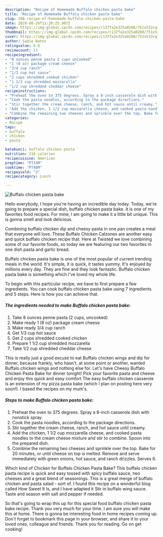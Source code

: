 ```yaml
---
description: "Recipe of Homemade Buffalo chicken pasta bake"
title: "Recipe of Homemade Buffalo chicken pasta bake"
slug: 308-recipe-of-homemade-buffalo-chicken-pasta-bake
date: 2020-08-26T11:28:25.987Z
image: https://img-global.cpcdn.com/recipes/c137fa2e325a0208/751x532cq70/buffalo-chicken-pasta-bake-recipe-main-photo.jpg
thumbnail: https://img-global.cpcdn.com/recipes/c137fa2e325a0208/751x532cq70/buffalo-chicken-pasta-bake-recipe-main-photo.jpg
cover: https://img-global.cpcdn.com/recipes/c137fa2e325a0208/751x532cq70/buffalo-chicken-pasta-bake-recipe-main-photo.jpg
author: Sadie Bates
ratingvalue: 4.8
reviewcount: 13
recipeingredient:
- "8 ounces penne pasta 2 cups uncooked"
- "1 (8 oz) package cream cheese"
- "3/4 cup ranch"
- "1/3 cup hot sauce"
- "2 cups shredded cooked chicken"
- "1 1/2 cup shredded mozzarella"
- "1/2 cup shredded cheddar cheese"
recipeinstructions:
- "Preheat the oven to 375 degrees. Spray a 8-inch casserole dish with nonstick spray."
- "Cook the pasta noodles, according to the package directions."
- "Stir together the cream cheese, ranch, and hot sauce until creamy."
- "Add the chicken, 1 1/2 cup mozzarella cheese, and cooked pasta noodles to the cream cheese mixture and stir to combine. Spoon into the prepared dish."
- "Combine the remaining two cheeses and sprinkle over the top. Bake for 20 minutes, or until cheese on top is melted. Remove and serve immediately with green onions, hot sauce, and ranch drizzles. Serves 6."
categories:
- Recipe
tags:
- buffalo
- chicken
- pasta

katakunci: buffalo chicken pasta 
nutrition: 216 calories
recipecuisine: American
preptime: "PT33M"
cooktime: "PT46M"
recipeyield: "3"
recipecategory: Lunch

---
```



![Buffalo chicken pasta bake](https://img-global.cpcdn.com/recipes/c137fa2e325a0208/751x532cq70/buffalo-chicken-pasta-bake-recipe-main-photo.jpg)

Hello everybody, I hope you're having an incredible day today. Today, we're going to prepare a special dish, buffalo chicken pasta bake. It is one of my favorites food recipes. For mine, I am going to make it a little bit unique. This is gonna smell and look delicious.

Combining buffalo chicken dip and cheesy pasta in one pan creates a meal that everyone will love. These Buffalo Chicken Calzones are another easy and quick buffalo chicken recipe that. Here at Twisted we love combining some of our favorite foods, so today we are featuring our two favorites in one dish.pasta and garlic bread.

Buffalo chicken pasta bake is one of the most popular of current trending meals in the world. It's simple, it is quick, it tastes yummy. It's enjoyed by millions every day. They are fine and they look fantastic. Buffalo chicken pasta bake is something which I've loved my whole life.


To begin with this particular recipe, we have to first prepare a few ingredients. You can cook buffalo chicken pasta bake using 7 ingredients and 5 steps. Here is how you can achieve that.

<!--inarticleads1-->

##### The ingredients needed to make Buffalo chicken pasta bake:

1. Take 8 ounces penne pasta (2 cups, uncooked)
1. Make ready 1 (8 oz) package cream cheese
1. Make ready 3/4 cup ranch
1. Get 1/3 cup hot sauce
1. Get 2 cups shredded cooked chicken
1. Prepare 1 1/2 cup shredded mozzarella
1. Take 1/2 cup shredded cheddar cheese


This is really just a good excuse to eat Buffalo chicken wings and dip for dinner, because frankly, who hasn&#39;t, at some point or another, wanted Buffalo chicken wings and nothing else for. Let&#39;s have Cheesy Buffalo Chicken Pasta Bake for dinner tonight! Pick your favorite pasta and cheese and enjoy this quick and easy comfort The easy buffalo chicken casserole is an extension of my pizza pasta bake (which I plan on posting here very soon!). I based the recipes on my mum&#39;s. 

<!--inarticleads2-->

##### Steps to make Buffalo chicken pasta bake:

1. Preheat the oven to 375 degrees. Spray a 8-inch casserole dish with nonstick spray.
1. Cook the pasta noodles, according to the package directions.
1. Stir together the cream cheese, ranch, and hot sauce until creamy.
1. Add the chicken, 1 1/2 cup mozzarella cheese, and cooked pasta noodles to the cream cheese mixture and stir to combine. Spoon into the prepared dish.
1. Combine the remaining two cheeses and sprinkle over the top. Bake for 20 minutes, or until cheese on top is melted. Remove and serve immediately with green onions, hot sauce, and ranch drizzles. Serves 6.


Which kind of Chicken for Buffalo Chicken Pasta Bake? This buffalo chicken pasta recipe is quick and easy tossed with spicy buffalo sauce, two cheeses and a great blend of seasonings. This is a great merge of buffalo chicken and pasta salad - sort of. I found this recipe on a wonderful blog called How Sweet It Is, and I have adapted it Stir in buffalo wing sauce. Taste and season with salt and pepper if needed. 

So that's going to wrap this up for this special food buffalo chicken pasta bake recipe. Thank you very much for your time. I am sure you will make this at home. There is gonna be interesting food in home recipes coming up. Don't forget to bookmark this page in your browser, and share it to your loved ones, colleague and friends. Thank you for reading. Go on get cooking!

